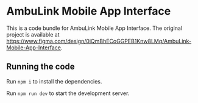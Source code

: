 
  # AmbuLink Mobile App Interface

  This is a code bundle for AmbuLink Mobile App Interface. The original project is available at https://www.figma.com/design/0iQmBhECoGGPEB1Knw8LMq/AmbuLink-Mobile-App-Interface.

  ## Running the code

  Run `npm i` to install the dependencies.

  Run `npm run dev` to start the development server.
  